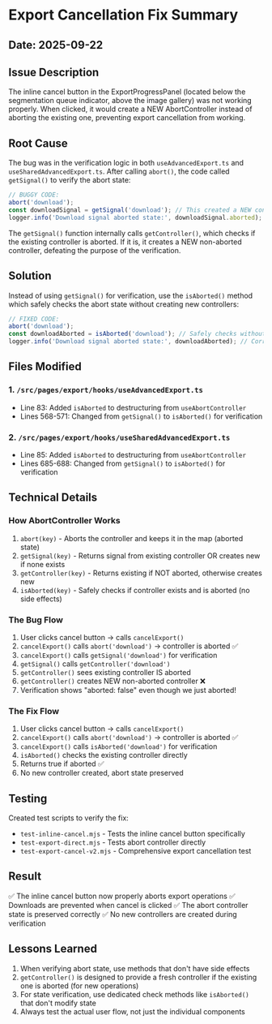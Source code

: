 # Export Cancellation Fix Summary

## Date: 2025-09-22

## Issue Description

The inline cancel button in the ExportProgressPanel (located below the segmentation queue indicator, above the image gallery) was not working properly. When clicked, it would create a NEW AbortController instead of aborting the existing one, preventing export cancellation from working.

## Root Cause

The bug was in the verification logic in both `useAdvancedExport.ts` and `useSharedAdvancedExport.ts`. After calling `abort()`, the code called `getSignal()` to verify the abort state:

```typescript
// BUGGY CODE:
abort('download');
const downloadSignal = getSignal('download'); // This created a NEW controller!
logger.info('Download signal aborted state:', downloadSignal.aborted); // Always false!
```

The `getSignal()` function internally calls `getController()`, which checks if the existing controller is aborted. If it is, it creates a NEW non-aborted controller, defeating the purpose of the verification.

## Solution

Instead of using `getSignal()` for verification, use the `isAborted()` method which safely checks the abort state without creating new controllers:

```typescript
// FIXED CODE:
abort('download');
const downloadAborted = isAborted('download'); // Safely checks without creating new controller
logger.info('Download signal aborted state:', downloadAborted); // Correctly shows true
```

## Files Modified

### 1. `/src/pages/export/hooks/useAdvancedExport.ts`

- Line 83: Added `isAborted` to destructuring from `useAbortController`
- Lines 568-571: Changed from `getSignal()` to `isAborted()` for verification

### 2. `/src/pages/export/hooks/useSharedAdvancedExport.ts`

- Line 85: Added `isAborted` to destructuring from `useAbortController`
- Lines 685-688: Changed from `getSignal()` to `isAborted()` for verification

## Technical Details

### How AbortController Works

1. `abort(key)` - Aborts the controller and keeps it in the map (aborted state)
2. `getSignal(key)` - Returns signal from existing controller OR creates new if none exists
3. `getController(key)` - Returns existing if NOT aborted, otherwise creates new
4. `isAborted(key)` - Safely checks if controller exists and is aborted (no side effects)

### The Bug Flow

1. User clicks cancel button → calls `cancelExport()`
2. `cancelExport()` calls `abort('download')` → controller is aborted ✅
3. `cancelExport()` calls `getSignal('download')` for verification
4. `getSignal()` calls `getController('download')`
5. `getController()` sees existing controller IS aborted
6. `getController()` creates NEW non-aborted controller ❌
7. Verification shows "aborted: false" even though we just aborted!

### The Fix Flow

1. User clicks cancel button → calls `cancelExport()`
2. `cancelExport()` calls `abort('download')` → controller is aborted ✅
3. `cancelExport()` calls `isAborted('download')` for verification
4. `isAborted()` checks the existing controller directly
5. Returns true if aborted ✅
6. No new controller created, abort state preserved

## Testing

Created test scripts to verify the fix:

- `test-inline-cancel.mjs` - Tests the inline cancel button specifically
- `test-export-direct.mjs` - Tests abort controller directly
- `test-export-cancel-v2.mjs` - Comprehensive export cancellation test

## Result

✅ The inline cancel button now properly aborts export operations
✅ Downloads are prevented when cancel is clicked
✅ The abort controller state is preserved correctly
✅ No new controllers are created during verification

## Lessons Learned

1. When verifying abort state, use methods that don't have side effects
2. `getController()` is designed to provide a fresh controller if the existing one is aborted (for new operations)
3. For state verification, use dedicated check methods like `isAborted()` that don't modify state
4. Always test the actual user flow, not just the individual components
